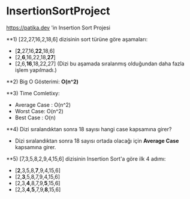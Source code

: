 # InsertionSortProject
https://patika.dev 'in Insertion Sort Projesi


**1) [22,27,16,2,18,6] dizisinin sort türüne göre aşamaları:

- [**2**,27,16,**22**,18,6]
- [2,**6**,16,22,18,**27**]
- [2,6,**16**,18,22,27] (Dizi bu aşamada sıralanmış olduğundan daha fazla işlem yapılmadı.)

**2) Big O Gösterimi:
**O(n^2)**

**3) Time Comletixy:
- Average Case : O(n^2)
- Worst Case: O(n^2)
- Best Case : O(n)  

**4) Dizi sıralandıktan sonra 18 sayısı hangi case kapsamına girer?

- Dizi sıralandıktan sonra 18 sayısı ortada olacağı için **Average Case** kapsamına girer.

**5) [7,3,5,8,2,9,4,15,6] dizisinin Insertion Sort'a göre ilk 4 adımı:

- [**2**,3,5,8,**7**,9,4,15,6]
- [2,**3**,5,8,7,9,4,15,6]
- [2,3,**4**,8,7,9,**5**,15,6]
- [2,3,**4**,**5**,7,9,**8**,15,6]

